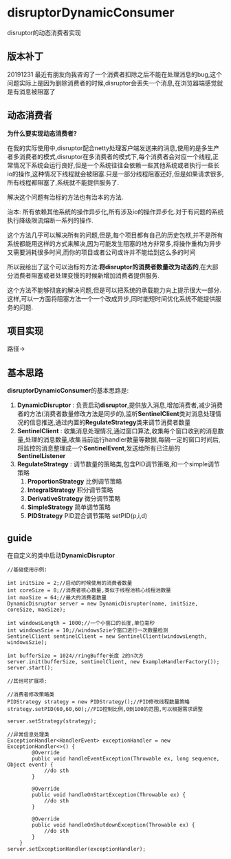 # disruptorDynamicConsumer
disruptor的动态消费者实现

## 版本补丁

20191231 最近有朋友向我咨询了一个消费者扣除之后不能在处理消息的bug,这个问题实际上是因为删除消费者的时候,disruptor会丢失一个消息,在浏览器端感觉就是有消息被阻塞了

## 动态消费者 ##

**为什么要实现动态消费者?**

在我的实际使用中,disruptor配合netty处理客户端发送来的消息,使用的是多生产者多消费者的模式,disruptor在多消费者的模式下,每个消费者会对应一个线程,正常情况下系统会运行良好,但是一个系统往往会依赖一些其他系统或者执行一些长io的操作,这种情况下线程就会被阻塞.只是一部分线程阻塞还好,但是如果请求很多,所有线程都阻塞了,系统就不能提供服务了.

解决这个问题有治标的方法也有治本的方法.

治本: 所有依赖其他系统的操作异步化,所有涉及io的操作异步化.对于有问题的系统执行降级限流熔断一系列的操作.

这个方法几乎可以解决所有的问题,但是,每个项目都有自己的历史包袱,并不是所有系统都能用这样的方式来解决,因为可能发生阻塞的地方非常多,将操作重构为异步又需要消耗很多时间,而你的项目或者公司或许并不能给到这么多的时间

所以我给出了这个可以治标的方法:**将disruptor的消费者数量改为动态的**,在大部分消费者阻塞或者处理变慢的时候新增加消费者提供服务.

这个方法不能够彻底的解决问题,但是可以把系统的承载能力向上提示很大一部分.这样,可以一方面将阻塞方法一个一个改成异步,同时能短时间优化系统不能提供服务的问题.

## 项目实现

路径-> 

## 基本思路 ##

**disruptorDynamicConsumer**的基本思路是:

1. **DynamicDisruptor** : 负责启动**disruptor**,提供放入消息,增加消费者,减少消费者的方法(消费者数量修改方法是同步的),监听**SentinelClient**类对消息处理情况的信息推送,通过内置的**RegulateStrategy**类来调节消费者数量
2. **SentinelClient** : 收集消息处理情况,通过窗口算法,收集每个窗口收到的消息数量,处理的消息数量,收集当前运行handler数量等数据,每隔一定的窗口时间后,将监控的消息整理成一个**SentinelEvent**,发送给所有已注册的**SentinelListener**
3. **RegulateStrategy** : 调节数量的策略类,包含PID调节策略,和一个simple调节策略
	1.  **ProportionStrategy**  比例调节策略
	2.  **IntegralStrategy**  积分调节策略
	3.  **DerivativeStrategy** 微分调节策略
	4.  **SimpleStrategy** 简单调节策略
	5.  **PIDStrategy** PID混合调节策略 setPID(p,i,d)

## guide ##

在自定义的类中启动**DynamicDisruptor**

	//基础使用示例:

	int initSize = 2;//启动的时候使用的消费者数量
    int coreSize = 8;//消费者核心数量,类似于线程池核心线程池数量
	int maxSize = 64;//最大的消费者数量
    DynamicDisruptor server = new DynamicDisruptor(name, initSize, coreSize, maxSize);

	int windowsLength = 1000;//一个小窗口的长度,单位毫秒
	int windowsSzie = 10;//windowsSzie个窗口进行一次数量检测
    SentinelClient sentinelClient = new SentinelClient(windowsLength, windowsSzie);

	int bufferSize = 1024//ringBuffer长度 2的n次方
    server.init(bufferSize, sentinelClient, new ExampleHandlerFactory());
    server.start();

	//其他可扩展项:

	//消费者修改策略类
	PIDStrategy strategy = new PIDStrategy();//PID修改线程数量策略
	strategy.setPID(60,60,60);//PID控制比例,0到100的范围,可以根据需求调整
	
	server.setStrategy(strategy);

	//异常信息处理类
	ExceptionHandler<HandlerEvent> exceptionHandler = new ExceptionHandler<>() {
            @Override
            public void handleEventException(Throwable ex, long sequence, Object event) {
                //do sth
            }

            @Override
            public void handleOnStartException(Throwable ex) {
                //do sth
            }

            @Override
            public void handleOnShutdownException(Throwable ex) {
                //do sth
            }
        }
	server.setExceptionHandler(exceptionHandler);


	
	




 
